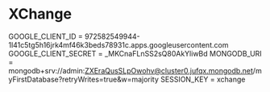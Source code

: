 # XChange
GOOGLE_CLIENT_ID = 972582549944-1l41c5tg5h16jrk4mf46k3beds78931c.apps.googleusercontent.com
GOOGLE_CLIENT_SECRET = _MKCnaFLnSS2sQ80AkYliwBd
MONGODB_URI = mongodb+srv://admin:ZXEraQusSLpOwohv@cluster0.jufqx.mongodb.net/myFirstDatabase?retryWrites=true&w=majority
SESSION_KEY = xchange
